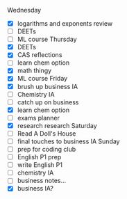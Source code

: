Wednesday 
- [x] logarithms and exponents review 
- [ ] DEETs
- [ ] ML course
Thursday 
- [x] DEETs
- [x] CAS reflections
- [ ] learn chem option
- [x] math thingy
- [x] ML course
Friday
- [x] brush up business IA
- [ ] Chemistry IA
- [ ] catch up on business
- [x] learn chem option
- [ ] exams planner
- [x] research research
Saturday
- [ ] Read A Doll's House
- [ ] final touches to business IA
Sunday
- [ ] prep for coding club 
- [ ] English P1 prep
- [ ] write English P1
- [ ] chemistry IA
- [ ] business notes...
- [x] business IA?